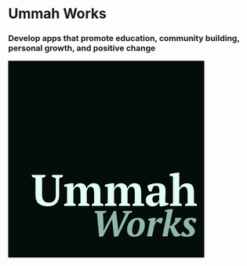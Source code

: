 # Ummah Works
### Develop apps that promote education, community building, personal growth, and positive change

![Ummah Works Logo](../profile/assets/UmmahWorksLogo.jpg)
